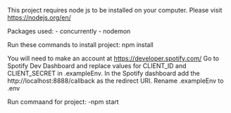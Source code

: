 This project requires node js to be installed on your computer. Please visit https://nodejs.org/en/

Packages used:
    - concurrently
    - nodemon

Run these commands to install project:
    npm install
   
You will need to make an account at https://developer.spotify.com/ 
Go to Spotify Dev Dashboard and replace values for CLIENT_ID and  CLIENT_SECRET in .exampleEnv. 
In the Spotify dashboard add the http://localhost:8888/callback as the redirect URI.
Rename .exampleEnv to .env

Run commaand for project:
    -npm start

